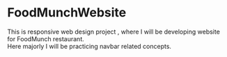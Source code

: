 # FoodMunchWebsite
This is responsive web design project , where I will be developing website for FoodMunch restaurant.
<br>
Here majorly I will be practicing navbar related concepts.
